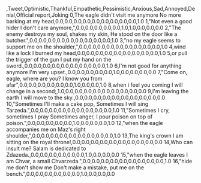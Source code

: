 ,Tweet,Optimistic,Thankful,Empathetic,Pessimistic,Anxious,Sad,Annoyed,Denial,Official report,Joking
0,The eagle didn't visit me anymore No more barking at my head,0.0,0.0,0.0,0.0,0.0,0.0,0.0,0.0,0.0,1.0
1,"Not even a good hider I don't care anymore,",0.0,0.0,0.0,0.0,0.0,1.0,1.0,0.0,0.0,0.0
2,"The enemy destroys my soul, shakes my skin, He stood on the door like a butcher.",0.0,0.0,0.0,0.0,0.0,0.0,0.0,0.0,0.0,1.0
3,"no my eagle seems to support me on the shoulder,",0.0,0.0,0.0,0.0,0.0,0.0,0.0,0.0,0.0,1.0
4,wind like a lock I burned my head,0.0,0.0,0.0,0.0,0.0,0.0,0.0,0.0,0.0,1.0
5,or pull the trigger of the gun I put my hand on the sword.,0.0,0.0,0.0,0.0,0.0,0.0,0.0,0.0,0.0,1.0
6,I'm not good for anything anymore I'm very upset.,0.0,0.0,0.0,0.0,0.0,1.0,0.0,0.0,0.0,0.0
7,"Come on, eagle, where are you? I know you from afar",0.0,0.0,0.0,0.0,0.0,0.0,1.0,0.0,0.0,1.0
8,when i feel you coming I will change in a second;,1.0,0.0,0.0,0.0,0.0,0.0,0.0,0.0,0.0,0.0
9,I'm leaving the earth I will move to the sky.,0.0,0.0,0.0,0.0,0.0,0.0,0.0,0.0,0.0,0.0
10,"Sometimes I'll make a cake pop, Sometimes I will sing Tarzeda.",0.0,0.0,0.0,0.0,0.0,0.0,0.0,0.0,0.0,1.0
11,"Sometimes I cry, sometimes I pray Sometimes anger, I pour poison on top of poison.",0.0,0.0,0.0,0.0,0.0,1.0,0.0,0.0,0.0,1.0
12,"when the eagle accompanies me on Maz's right shoulder,",0.0,0.0,0.0,0.0,0.0,0.0,0.0,0.0,0.0,1.0
13,The king's crown I am sitting on the royal throne!,0.0,0.0,0.0,0.0,0.0,0.0,0.0,0.0,0.0,0.0
14,Who can insult me? Salam is dedicated to Zdazeda.,0.0,0.0,0.0,0.0,0.0,0.0,1.0,0.0,0.0,0.0
15,"when the eagle leaves I am Chvar, a small Chvarzeda.",0.0,0.0,0.0,0.0,0.0,0.0,0.0,0.0,0.0,1.0
16,"hide me don't show me Don't make a mistake, put me on the bench.",0.0,0.0,0.0,0.0,0.0,0.0,1.0,0.0,0.0,0.0
